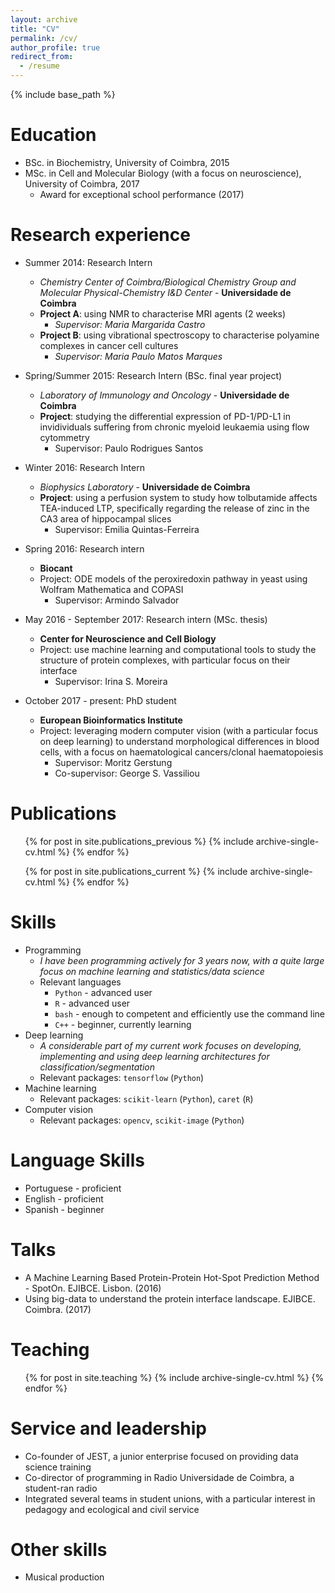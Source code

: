 ```yaml
---
layout: archive
title: "CV"
permalink: /cv/
author_profile: true
redirect_from:
  - /resume
---
```


{% include base_path %}

Education
======
* BSc. in Biochemistry, University of Coimbra, 2015
* MSc. in Cell and Molecular Biology (with a focus on neuroscience), University of Coimbra, 2017
  * Award for exceptional school performance (2017)
  
Research experience
======
* Summer 2014: Research Intern 
  * *Chemistry Center of Coimbra/Biological Chemistry Group and Molecular Physical-Chemistry I&D Center* - **Universidade de Coimbra**
  * **Project A**: using NMR to characterise MRI agents (2 weeks)
    * *Supervisor: Maria Margarida Castro*
  * **Project B**: using vibrational spectroscopy to characterise polyamine complexes in cancer cell cultures
    * *Supervisor: Maria Paulo Matos Marques*

* Spring/Summer 2015: Research Intern (BSc. final year project)
  * *Laboratory of Immunology and Oncology* - **Universidade de Coimbra**
  * **Project**: studying the differential expression of PD-1/PD-L1 in invidividuals suffering from chronic myeloid leukaemia using flow cytommetry
    * Supervisor: Paulo Rodrigues Santos

* Winter 2016: Research Intern
  * *Biophysics Laboratory* - **Universidade de Coimbra**
  * **Project**: using a perfusion system to study how tolbutamide affects TEA-induced LTP, specifically regarding the release of zinc in the CA3 area of hippocampal slices
    * Supervisor: Emilia Quintas-Ferreira

* Spring 2016: Research intern
  * **Biocant**
  * Project: ODE models of the peroxiredoxin pathway in yeast using Wolfram Mathematica and COPASI
    * Supervisor: Armindo Salvador

* May 2016 - September 2017: Research intern (MSc. thesis)
  * **Center for Neuroscience and Cell Biology**
  * Project: use machine learning and computational tools to study the structure of protein complexes, with particular focus on their interface
    * Supervisor: Irina S. Moreira

* October 2017 - present: PhD student
  * **European Bioinformatics Institute**
  * Project: leveraging modern computer vision (with a particular focus on deep learning) to understand morphological differences in blood cells, with a focus on haematological cancers/clonal haematopoiesis
    * Supervisor: Moritz Gerstung
    * Co-supervisor: George S. Vassiliou

Publications
======
  <ul>{% for post in site.publications_previous %}
    {% include archive-single-cv.html %}
  {% endfor %}</ul>
  <ul>{% for post in site.publications_current %}
    {% include archive-single-cv.html %}
  {% endfor %}</ul>

Skills
======
* Programming 
  * *I have been programming actively for 3 years now, with a quite large focus on machine learning and statistics/data science*
  * Relevant languages
    * `Python` - advanced user
    * `R` - advanced user
    * `bash` - enough to competent and efficiently use the command line
    * `C++` - beginner, currently learning
* Deep learning
  * *A considerable part of my current work focuses on developing, implementing and using deep learning architectures for classification/segmentation*
  * Relevant packages: `tensorflow` (`Python`)
* Machine learning
  * Relevant packages: `scikit-learn` (`Python`), `caret` (`R`) 
* Computer vision
  * Relevant packages: `opencv`, `scikit-image` (`Python`)

Language Skills
=====
  * Portuguese - proficient 
  * English - proficient
  * Spanish - beginner

Talks
======
  * A Machine Learning Based Protein-Protein Hot-Spot Prediction Method - SpotOn. EJIBCE. Lisbon. (2016)
  * Using big-data to understand the protein interface landscape. EJIBCE. Coimbra. (2017)
  
Teaching
======
  <ul>{% for post in site.teaching %}
    {% include archive-single-cv.html %}
  {% endfor %}</ul>
  
Service and leadership
======
* Co-founder of JEST, a junior enterprise focused on providing data science training
* Co-director of programming in Radio Universidade de Coimbra, a student-ran radio
* Integrated several teams in student unions, with a particular interest in pedagogy and ecological and civil service

Other skills
=====
* Musical production
